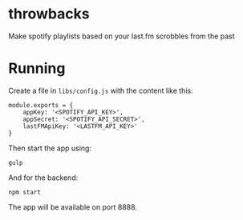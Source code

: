# throwbacks
Make spotify playlists based on your last.fm scrobbles from the past

# Running

Create a file in `libs/config.js` with the content like this:

```
module.exports = {
	appKey: '<SPOTIFY_API_KEY>',
	appSecret: '<SPOTIFY_API_SECRET>',
	lastFMApiKey: '<LASTFM_API_KEY>'
}
```

Then start the app using:
```
gulp
```
And for the backend:
```
npm start
```

The app will be available on port 8888.
